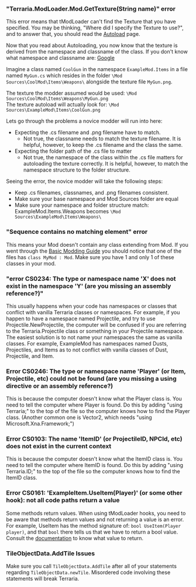 ### "Terraria.ModLoader.Mod.GetTexture(String name)" error
This error means that tModLoader can't find the Texture that you have specified. You may be thinking, "Where did I specify the Texture to use?", and to answer that, you should read the [Autoload](https://github.com/blushiemagic/tModLoader/wiki/Basic-Autoload) page.  

Now that you read about Autoloading, you now know that the texture is derived from the namespace and classname of the class. If you don't know what namespace and classname are: [Google](http://www.google.com)

Imagine a class named `CoolGun` in the namespace `ExampleMod.Items` in a file named `MyGun.cs` which resides in the folder `\Mod Sources\CoolMod\Items\Weapons\` alongside the texture file `MyGun.png`.

The texture the modder assumed would be used: `\Mod Sources\CoolMod\Items\Weapons\MyGun.png`  
The texture autoload will actually look for: `\Mod Sources\ExampleMod\Items\CoolGun.png`  

Lets go through the problems a novice modder will run into here:
- Expecting the .cs filename and .png filename have to match.
  - Not true, the classname needs to match the texture filename. It is helpful, however, to keep the .cs filename and the class the same.
- Expecting the folder path of the .cs file to matter
  - Not true, the namespace of the class within the .cs file matters for autoloading the texture correctly. It is helpful, however, to match the namespace structure to the folder structure.

Seeing the error, the novice modder will take the following steps:
- Keep .cs filenames, classnames, and .png filenames consistent. 
- Make sure your base namespace and Mod Sources folder are equal
- Make sure your namespace and folder structure match: ExampleMod.Items.Weapons becomes `\Mod Sources\ExampleMod\Items\Weapons\`

### "Sequence contains no matching element" error
This means your Mod doesn't contain any class extending from Mod. If you went through the [Basic Modding Guide](https://github.com/blushiemagic/tModLoader/wiki/Basic-tModLoader-Modding-Guide) you should notice that one of the files has `class MyMod : Mod`. Make sure you have 1 and only 1 of these classes in your mod.

### "error CS0234: The type or namespace name 'X' does not exist in the namespace 'Y' (are you missing an assembly reference?)"

This usually happens when your code has namespaces or classes that conflict with vanilla Terraria classes or namespaces. For example, if you happen to have a namespace named Projectile, and try to use Projectile.NewProjectile, the computer will be confused if you are referring to the Terraria.Projectile class or something in your Projectile namespace. The easiest solution is to not name your namespaces the same as vanilla classes. For example, ExampleMod has namespaces named Dusts, Projectiles, and Items as to not conflict with vanilla classes of Dust, Projectile, and Item.

### Error CS0246: The type or namespace name 'Player' (or Item, Projectile, etc) could not be found (are you missing a using directive or an assembly reference?)

This is because the computer doesn't know what the Player class is. You need to tell the computer where Player is found. Do this by adding "using Terraria;" to the top of the file so the computer knows how to find the Player class. (Another common one is Vector2, which needs "using Microsoft.Xna.Framework;")

### Error CS0103: The name 'ItemID' (or ProjectileID, NPCId, etc) does not exist in the current context

This is because the computer doesn't know what the ItemID class is. You need to tell the computer where ItemID is found. Do this by adding "using Terraria.ID;" to the top of the file so the computer knows how to find the ItemID class.

### Error CS0161: 'ExampleItem.UseItem(Player)' (or some other hook): not all code paths return a value

Some methods return values. When using tModLoader hooks, you need to be aware that methods return values and not returning a value is an error. For example, UseItem has the method signature of: `bool UseItem(Player player)`, and that `bool` there tells us that we have to return a bool value. Consult the [documentation](http://bluemagic123.github.io/tModLoader/html/index.html) to know what value to return.

### TileObjectData.AddTile Issues

Make sure you call `TileObjectData.AddTile` after all of your statements regarding `TileObjectData.newTile`. Misordered code involving these statements will break Terraria.